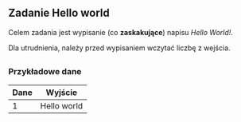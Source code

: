 ## Zadanie Hello world

Celem zadania jest wypisanie (co **zaskakujące**) napisu *Hello World!*.

Dla utrudnienia, należy przed wypisaniem wczytać liczbę z wejścia.

##
### Przykładowe dane
 Dane | Wyjście
 --- | ---
1 | Hello world 

